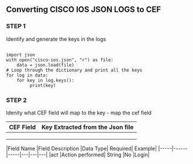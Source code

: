 
## Converting CISCO IOS JSON LOGS to CEF

### STEP 1 
Identify and generate the keys in the logs 


```

import json
with open("cisco-ios.json", "r") as file:
    data = json.load(file)
# Loop through the dictionary and print all the keys
for log in data:
    for key in log.keys():
         print(key) 

```
### STEP 2 

Idenity what CEF field will map  to the key - map the cef field

| CEF Field| Key Extracted from the Json file   |
|----------|------------------------------------|
|          |                                    |
|          |                                    |
|          |                                    |




|Field Name	|Field Description	|Data Type|	Required|	Example|
|-----|------|-----|---|---|---|
|act	|Action performed|	String	|No	|Login|






